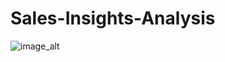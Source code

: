 # Sales-Insights-Analysis
![image_alt]([https://github.com/Navyabommidi07/Sales-Insights-Analysis/blob/8b7d80fdbbd21b6eb8caa60ec5a77bde83233a70/sales%20insights%20screen%20shots/sales%20db1.PNG])


